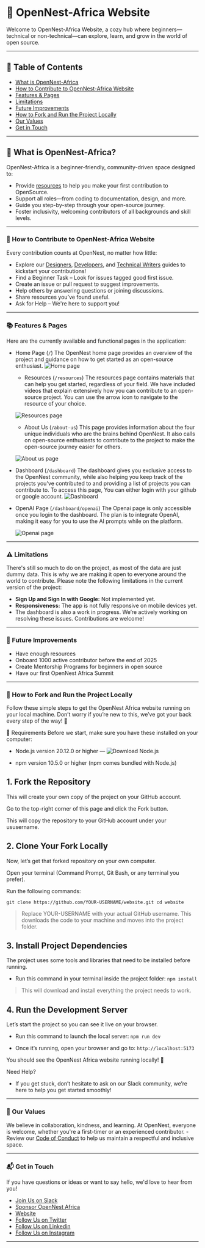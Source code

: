 # 🌸 OpenNest-Africa Website

Welcome to OpenNest-Africa Website, a cozy hub where beginners—technical or non-technical—can explore, learn, and grow in the world of open source.

---

## 📖 Table of Contents

- [What is OpenNest-Africa](#-what-is-opennest-africa)
- [How to Contribute to OpenNest-Africa Website](#-how-to-contribute-to-opennest-africa-website)
- [Features & Pages](#-features--pages)
- [Limitations](#%EF%B8%8F-limitations)
- [Future Improvements](#-future-improvements)
- [How to Fork and Run the Project Locally](#-how-to-fork-and-run-the-project-locally)
- [Our Values](#-our-values)
- [Get in Touch](#-get-in-touch)

---

## 🌟 What is OpenNest-Africa?

OpenNest-Africa is a beginner-friendly, community-driven space designed to:

- Provide [resources](./resources/) to help you make your first contribution to OpenSource.
- Support all roles—from coding to documentation, design, and more.
- Guide you step-by-step through your open-source journey.
- Foster inclusivity, welcoming contributors of all backgrounds and skill levels.

---

### 🌱 How to Contribute to OpenNest-Africa Website

Every contribution counts at OpenNest, no matter how little:

- Explore our [Designers](./resources/Designer.md), [Developers](./resources/Developer.md), and [Technical Writers](./resources/Technical%20Writing.md) guides to kickstart your contributions!
- Find a Beginner Task – Look for issues tagged good first issue.
- Create an issue or pull request to suggest improvements.
- Help others by answering questions or joining discussions.
- Share resources you’ve found useful.
- Ask for Help – We're here to support you!

---

### 📚 Features & Pages

Here are the currently available and functional pages in the application:

- Home Page (`/`)
  The OpenNest home page provides an overview of the project and guidance on how to get started as an open-source enthusiast.
  ![Home page](https://github.com/open-nest-africa/open-nest-africa/blob/main/home-page.png)

  - Resources (`/resources`)
    The resources page contains materials that can help you get started, regardless of your field. We have included videos that explain extensively how you can contribute to an open-source project. You can use the arrow icon to navigate to the resource of your choice.

  ![Resources page](https://github.com/open-nest-africa/open-nest-africa/blob/main/resources.png)

  - About Us (`/about-us`)
    This page provides information about the four unique individuals who are the brains behind OpenNest. It also calls on open-source enthusiasts to contribute to the project to make the open-source journey easier for others.

  ![About us page](https://github.com/open-nest-africa/open-nest-africa/blob/main/about-us.png)

- Dashboard (`/dashboard`)
  The dashboard gives you exclusive access to the OpenNest community, while also helping you keep track of the projects you've contributed to and providing a list of projects you can contribute to. To access this page, You can either login with your github or google account.
  ![Dashboard](https://github.com/open-nest-africa/open-nest-africa/blob/main/dashboard.png)
- OpenAI Page (`/dashboard/openai`)
  The Openai page is only accessible once you login to the dashboard. The plan is to integrate OpenAI, making it easy for you to use the AI prompts while on the platform.

  ![Openai page](https://github.com/open-nest-africa/open-nest-africa/blob/main/openai.png)

---

### ⚠️ Limitations

There's still so much to do on the project, as most of the data are just dummy data. This is why we are making it open to everyone around the world to contribute. Please note the following limitations in the current version of the project:

- **Sign Up and Sign In with Google:** Not implemented yet.
- **Responsiveness:** The app is not fully responsive on mobile devices yet.
- The dashboard is also a work in progress.
  We’re actively working on resolving these issues. Contributions are welcome!

---

### 🌟 Future Improvements

- Have enough resources
- Onboard 1000 active contributor before the end of 2025
- Create Mentorship Programs for beginners in open source
- Have our first OpenNest Africa Summit

---

### 🌱 How to Fork and Run the Project Locally

Follow these simple steps to get the OpenNest Africa website running on your local machine. Don’t worry if you’re new to this, we’ve got your back every step of the way! 🚀

🧰 Requirements
Before we start, make sure you have these installed on your computer:

- Node.js version 20.12.0 or higher — ![Download Node.js](https://nodejs.org/en/download/)

- npm version 10.5.0 or higher (npm comes bundled with Node.js)

## 1. Fork the Repository

This will create your own copy of the project on your GitHub account.

Go to the top-right corner of this page and click the Fork button.

This will copy the repository to your GitHub account under your ususername.

## 2. Clone Your Fork Locally

Now, let’s get that forked repository on your own computer.

Open your terminal (Command Prompt, Git Bash, or any terminal you prefer).

Run the following commands:

`git clone https://github.com/YOUR-USERNAME/website.git
cd website`

> Replace YOUR-USERNAME with your actual GitHub username. This downloads the code to your machine and moves into the project folder.

## 3. Install Project Dependencies

The project uses some tools and libraries that need to be installed before running.

- Run this command in your terminal inside the project folder:
  `npm install`

> This will download and install everything the project needs to work.

## 4. Run the Development Server

Let’s start the project so you can see it live on your browser.

- Run this command to launch the local server:
  `npm run dev`

- Once it’s running, open your browser and go to:
  `http://localhost:5173`

You should see the OpenNest Africa website running locally! 🎉

Need Help?

- If you get stuck, don’t hesitate to ask on our Slack community, we’re here to help you get started smoothly!

---

### 💌 Our Values

We believe in collaboration, kindness, and learning. At OpenNest, everyone is welcome, whether you're a first-timer or an experienced contributor. - Review our [Code of Conduct](./CODE_OF_CONDUCT.md) to help us maintain a respectful and inclusive space.

---

### 📬 **Get in Touch**

If you have questions or ideas or want to say hello, we'd love to hear from you!

- [Join Us on Slack](https://join.slack.com/t/opennestafrica/shared_invite/zt-36a95q8is-A9GBGWrt89ko4egspqyV6g)
- [Sponsor OpenNest Africa](https://opencollective.com/open-nest-africa/)
- [Website](https://opennestafrica.netlify.app)
- [Follow Us on Twitter](https://x.com/Opennest_Africa)
- [Follow Us on Linkedin](https://www.linkedin.com/company/opennest-africa/)
- [Follow Us on Instagram](https://www.instagram.com/opennestafrica)

---
